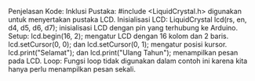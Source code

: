 Penjelasan Kode:
Inklusi Pustaka: #include <LiquidCrystal.h> digunakan untuk menyertakan pustaka LCD.
Inisialisasi LCD: LiquidCrystal lcd(rs, en, d4, d5, d6, d7); inisialisasi LCD dengan pin yang terhubung ke Arduino.
Setup:
lcd.begin(16, 2); mengatur LCD dengan 16 kolom dan 2 baris.
lcd.setCursor(0, 0); dan lcd.setCursor(0, 1); mengatur posisi kursor.
lcd.print("Selamat"); dan lcd.print("Ulang Tahun"); menampilkan pesan pada LCD.
Loop: Fungsi loop tidak digunakan dalam contoh ini karena kita hanya perlu menampilkan pesan sekali.
